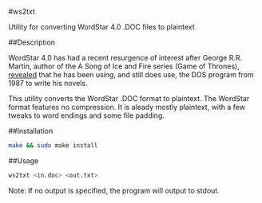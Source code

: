 #ws2txt

Utility for converting WordStar 4.0 .DOC files to plaintext

##Description

WordStar 4.0 has had a recent resurgence of interest after George R.R. Martin, author of the A Song of Ice and Fire series (Game of Thrones), [revealed](http://www.youtube.com/watch?v=X5REM-3nWHg) that he has been using, and still does use, the DOS program from 1987 to write his novels.

This utility converts the WordStar .DOC format to plaintext. The WordStar format features no compression. It is aleady mostly plaintext, with a few tweaks to word endings and some file padding.

##Installation

```bash
make && sudo make install
```

##Usage

```bash
ws2txt <in.doc> <out.txt>
```

Note: If no output is specified, the program will output to stdout.
